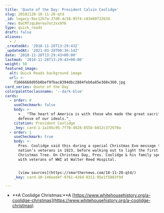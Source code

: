 ```yaml
---
title: 'Quote of the Day: President Calvin Coolidge'
slug: 20181128-18-11-28-qtd
_id: legacy-9ac12b7a-37d0-4c58-95f4-c03e60f32634
_rev: 0aCMfzqL0erea7otJxx9f6
type: quick_reads
draft: false
aliases:
  - /
_createdAt: '2018-11-28T13:29:43Z'
_updatedAt: '2021-03-28T00:36:14Z'
date: '2018-11-28T13:29:43+00:00'
lastmod: '2018-11-28T13:29:43+00:00'
weight: 50
featured_image:
  alt: Quick Reads background image
  url: >-
    f1666668d95b0bef9fbac8394dbc2884feb6a85e360x360.jpg
card_series: Quote of the Day
colorpaletteclassname: '--dark-blue'
cards:
  - order: 0
    useCheckmark: false
    body: >-
      > _ "The heart of America is with those who made the great sacrifice in
      defense of our ideals."_
    citation: President Coolidge
    _key: card-1-1a195c95-7f70-4928-855b-b012c372970a
  - order: 1
    useCheckmark: true
    body: >-
      Pres. Coolidge said this during a special Christmas Eve message to the
      nation’s veterans in 1923, before walking out to light the first National
      Christmas Tree. On Christmas Day, Pres. Coolidge & his family spent 3 hrs
      with veterans of WWI at Walter Reed Hospital.


      [view sources](https://smarthernews.com/18-11-28-qtd/)
    _key: card-10-146eed4f-9761-426d-8311-95e1f5083f9d

---
```

* **A Coolidge Christmas:**A [https://www.whitehousehistory.org/a-coolidge-christmas](https://www.whitehousehistory.org/a-coolidge-christmas)